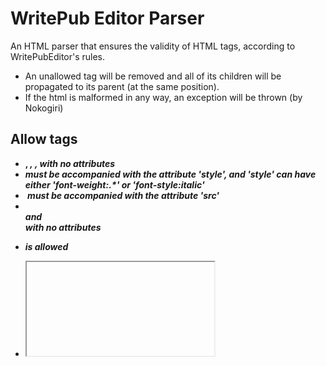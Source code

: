 WritePub Editor Parser
=======================

An HTML parser that ensures the validity of HTML tags, according to WritePubEditor's rules.

* An unallowed tag will be removed and all of its children will be propagated to its parent (at the same position).
* If the html is malformed in any way, an exception will be thrown (by Nokogiri)

Allow tags
---------------------
* <b>, <i>, <strong>, <em> with no attributes
* <span> must be accompanied with the attribute 'style', and 'style' can have either 'font-weight:.*' or 'font-style:italic'
* <img> must be accompanied with the attribute 'src'
* <br/> and <br> with no attributes
* <p> is allowed
* <iframe> from youtube is allowed

How to use it
--------------------



Author
---------------------
Tanin Na Nakorn

License
---------------------
Creative Commons 3.0